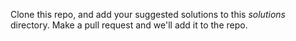 Clone this repo, and add your suggested solutions to this _solutions_ directory. Make a pull request and we'll add it to the repo.